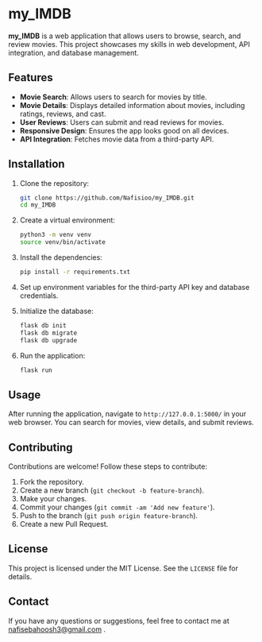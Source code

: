 # my_IMDB

**my_IMDB** is a web application that allows users to browse, search, and review movies. This project showcases my skills in web development, API integration, and database management.

## Features

- **Movie Search**: Allows users to search for movies by title.
- **Movie Details**: Displays detailed information about movies, including ratings, reviews, and cast.
- **User Reviews**: Users can submit and read reviews for movies.
- **Responsive Design**: Ensures the app looks good on all devices.
- **API Integration**: Fetches movie data from a third-party API.

## Installation

1. Clone the repository:

    ```sh
    git clone https://github.com/Nafisioo/my_IMDB.git
    cd my_IMDB
    ```

2. Create a virtual environment:

    ```sh
    python3 -m venv venv
    source venv/bin/activate
    ```

3. Install the dependencies:

    ```sh
    pip install -r requirements.txt
    ```

4. Set up environment variables for the third-party API key and database credentials.

5. Initialize the database:

    ```sh
    flask db init
    flask db migrate
    flask db upgrade
    ```

6. Run the application:

    ```sh
    flask run
    ```

## Usage

After running the application, navigate to `http://127.0.0.1:5000/` in your web browser. You can search for movies, view details, and submit reviews.

## Contributing

Contributions are welcome! Follow these steps to contribute:

1. Fork the repository.
2. Create a new branch (`git checkout -b feature-branch`).
3. Make your changes.
4. Commit your changes (`git commit -am 'Add new feature'`).
5. Push to the branch (`git push origin feature-branch`).
6. Create a new Pull Request.

## License

This project is licensed under the MIT License. See the `LICENSE` file for details.

## Contact

If you have any questions or suggestions, feel free to contact me at nafisebahoosh3@gmail.com .

